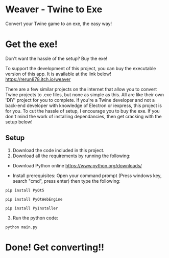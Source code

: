 # Weaver - Twine to Exe
Convert your Twine game to an exe, the easy way!

# Get the exe!
Don't want the hassle of the setup? Buy the exe!

To support the development of this project, you can buy the executable version of this app. It is available at the link below!
https://rerun878.itch.io/weaver


There are a few similar projects on the internet that allow you to convert Twine projects to .exe files, but none as simple as this. All are like their own 'DIY' project for you to complete. If you're a Twine developer and not a back-end developer with knowledge of Electron or iexpress, this project is for you. To cut the hassle of setup, I encourage you to buy the exe. If you don't mind the work of installing dependancies, then get cracking with the setup below!

## Setup
1. Download the code included in this project.
2. Download all the requirements by running the following:
- Download Python online
https://www.python.org/downloads/
  
- Install prerequisites:
Open your command prompt (Press windows key, search "cmd", press enter) then type the following:

`pip install PyQt5`

`pip install PyQtWebEngine`

`pip install PyInstaller`

3. Run the python code:

`python main.py`

# Done! Get converting!!


